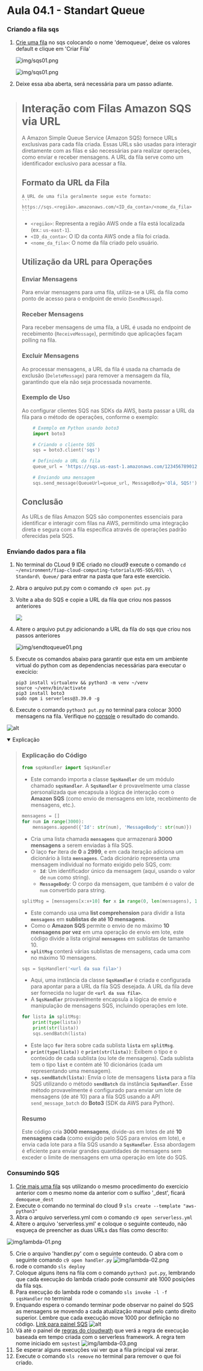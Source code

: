# Aula 04.1 - Standart Queue

### Criando a fila sqs

1. [Crie uma fila](https://us-east-1.console.aws.amazon.com/sqs/v3/home?region=us-east-1#/create-queue) no sqs colocando o nome 'demoqueue', deixe os valores default e clique em 'Criar Fila'
    
    ![img/sqs01.png](img/sqs01.png)

    ![img/sqs01.png](img/sqs03.png)

2. Deixe essa aba aberta, será necessária para um passo adiante.

<blockquote>

# Interação com Filas Amazon SQS via URL

A Amazon Simple Queue Service (Amazon SQS) fornece URLs exclusivas para cada fila criada. Essas URLs são usadas para interagir diretamente com as filas e são necessárias para realizar operações, como enviar e receber mensagens. A URL da fila serve como um identificador exclusivo para acessar a fila.

## Formato da URL da Fila
    A URL de uma fila geralmente segue este formato:
    ```
    https://sqs.<região>.amazonaws.com/<ID_da_conta>/<nome_da_fila>
    ```

- `<região>`: Representa a região AWS onde a fila está localizada (ex.: `us-east-1`).
- `<ID_da_conta>`: O ID da conta AWS onde a fila foi criada.
- `<nome_da_fila>`: O nome da fila criado pelo usuário.

## Utilização da URL para Operações

### Enviar Mensagens
Para enviar mensagens para uma fila, utiliza-se a URL da fila como ponto de acesso para o endpoint de envio (`SendMessage`).

### Receber Mensagens
Para receber mensagens de uma fila, a URL é usada no endpoint de recebimento (`ReceiveMessage`), permitindo que aplicações façam polling na fila.

### Excluir Mensagens
Ao processar mensagens, a URL da fila é usada na chamada de exclusão (`DeleteMessage`) para remover a mensagem da fila, garantindo que ela não seja processada novamente.

### Exemplo de Uso
Ao configurar clientes SQS nas SDKs da AWS, basta passar a URL da fila para o método de operações, conforme o exemplo:

```python
    # Exemplo em Python usando boto3
    import boto3

    # Criando o cliente SQS
    sqs = boto3.client('sqs')

    # Definindo a URL da fila
    queue_url = 'https://sqs.us-east-1.amazonaws.com/123456789012/minha-fila'

    # Enviando uma mensagem
    sqs.send_message(QueueUrl=queue_url, MessageBody='Olá, SQS!')

```

## Conclusão
As URLs de filas Amazon SQS são componentes essenciais para identificar e interagir com filas na AWS, permitindo uma integração direta e segura com a fila específica através de operações padrão oferecidas pela SQS.

</blockquote>

### Enviando dados para a fila

1. No terminal do CLoud 9 IDE criado no cloud9 execute o comando `cd ~/environment/fiap-cloud-computing-tutorials/05-SQS/01\ -\ Standard\ Queue/` para entrar na pasta que fara este exercicio.
2. Abra o arquivo put.py com o comando `c9 open put.py`
3. Volte a aba do SQS e copie a URL da fila que criou nos passos anteriores
    
    ![](img/sqs02.png)
    
4. Altere o arquivo put.py adicionando a URL da fila do sqs que criou nos passos anteriores

    ![img/sendtoqueue01.png](img/sendtoqueue01.png)

5. Execute os comandos abaixo para garantir que esta em um ambiente virtual do python com as dependencias necessárias para executar o execício:

   ``` shell
   pip3 install virtualenv && python3 -m venv ~/venv
   source ~/venv/bin/activate
   pip3 install boto3
   sudo npm i serverless@3.39.0 -g
   ```

6. Execute o comando `python3 put.py` no terminal para colocar 3000 mensagens na fila. Verifique no [console](https://us-east-1.console.aws.amazon.com/sqs/v3/home?region=us-east-1#/queues) o resultado do comando.

![alt](img/sendtoqueue02.png)

<details open>
<summary>Explicação</summary>

<blockquote>

### Explicação do Código

```python
from sqsHandler import SqsHandler
```
- Este comando importa a classe **`SqsHandler`** de um módulo chamado **`sqsHandler`**. A **`SqsHandler`** é provavelmente uma classe personalizada que encapsula a lógica de interação com o **Amazon SQS** (como envio de mensagens em lote, recebimento de mensagens, etc.).

```python
mensagens = []
for num in range(3000):
    mensagens.append({'Id': str(num), 'MessageBody': str(num)})
```
- Cria uma lista chamada **`mensagens`** que armazenará **3000 mensagens** a serem enviadas à fila SQS.
- O laço **`for`** itera de **0** a **2999**, e em cada iteração adiciona um dicionário à lista **`mensagens`**. Cada dicionário representa uma mensagem individual no formato exigido pelo SQS, com:
  - **`Id`**: Um identificador único da mensagem (aqui, usando o valor de `num` como string).
  - **`MessageBody`**: O corpo da mensagem, que também é o valor de `num` convertido para string.

```python
splitMsg = [mensagens[x:x+10] for x in range(0, len(mensagens), 10)]
```
- Este comando usa uma **list comprehension** para dividir a lista **`mensagens`** em **sublistas de até 10 mensagens**.
- Como o **Amazon SQS** permite o envio de no máximo **10 mensagens por vez** em uma operação de envio em lote, este código divide a lista original **`mensagens`** em sublistas de tamanho 10.
- **`splitMsg`** conterá várias sublistas de mensagens, cada uma com no máximo 10 mensagens.

```python
sqs = SqsHandler('<url da sua fila>')
```
- Aqui, uma instância da classe **`SqsHandler`** é criada e configurada para apontar para a URL da fila SQS desejada. A URL da fila deve ser fornecida no lugar de **`<url da sua fila>`**.
- A **`SqsHandler`** provavelmente encapsula a lógica de envio e manipulação de mensagens SQS, incluindo operações em lote.

```python
for lista in splitMsg:
    print(type(lista))
    print(str(lista))
    sqs.sendBatch(lista)
```
- Este laço **`for`** itera sobre cada sublista **`lista`** em **`splitMsg`**.
- **`print(type(lista))`** e **`print(str(lista))`**: Exibem o tipo e o conteúdo de cada sublista (ou lote de mensagens). Cada sublista tem o tipo **`list`** e contém até 10 dicionários (cada um representando uma mensagem).
- **`sqs.sendBatch(lista)`**: Envia o lote de mensagens **`lista`** para a fila SQS utilizando o método **`sendBatch`** da instância **`SqsHandler`**. Esse método provavelmente é configurado para enviar um lote de mensagens (de até 10) para a fila SQS usando a API `send_message_batch` do **Boto3** (SDK da AWS para Python).

### Resumo

Este código cria **3000 mensagens**, divide-as em lotes de até **10 mensagens cada** (como exigido pelo SQS para envios em lote), e envia cada lote para a fila SQS usando a **`SqsHandler`**. Essa abordagem é eficiente para enviar grandes quantidades de mensagens sem exceder o limite de mensagens em uma operação em lote do SQS.

</blockquote>

</details>

### Consumindo SQS

1. [Crie mais uma fila](https://us-east-1.console.aws.amazon.com/sqs/v3/home?region=us-east-1#/create-queue) sqs utilizando o mesmo procedimento do exercicio anterior com o mesmo nome da anterior com o sulfixo '_dest', ficará `demoqueue_dest`
2. Execute o comando no terminal do cloud 9 `sls create --template "aws-python3"`
3. Abra o arquivo serverless.yml com o comando `c9 open serverless.yml`
4. Altere o arquivo 'serverless.yml' e coloque o seguinte conteudo, não esqueça de preencher as duas URLs das filas como descrito:

![img/lambda-01.png](img/lambda-01.png)

5. Crie o arquivo 'handler.py' com o seguinte conteudo. O abra com o seguinte comando `c9 open handler.py`
![img/lambda-02.png](img/lambda-02.png)
7. rode o comando `sls deploy`
8. Coloque alguns itens na fila com o comando `python3 put.py`, lembrando que cada execução do lambda criado pode consumir até 1000 posições da fila sqs.
9. Para execução do lambda rode o comando `sls invoke -l -f sqsHandler` no terminal
10. Enquando espera o comando terminar pode observar no painel do SQS as mensagens se movendo a cada atualização manual pelo canto direito superior. Lembre que cada execução move 1000 por definição no código. [Link para painel SQS](https://console.aws.amazon.com/sqs/v2/home?region=us-east-1#/queues)
    ![alt](img/lambda-02-1.png)
11. Vá até o painel de [regras do cloudwath](https://us-east-1.console.aws.amazon.com/events/home?region=us-east-1#/rules?redirect_from_cwe=true) que verá a regra de execução baseada em tempo criada com o serverless framework. A regra tem nome iniciado em `sqstest`
![img/lambda-03.png](img/lambda-03.png)
12. Se esperar alguns execuções vai ver que a fila principal vai zerar.
13. Execute o comando `sls remove` no terminal para remover o que foi criado.
